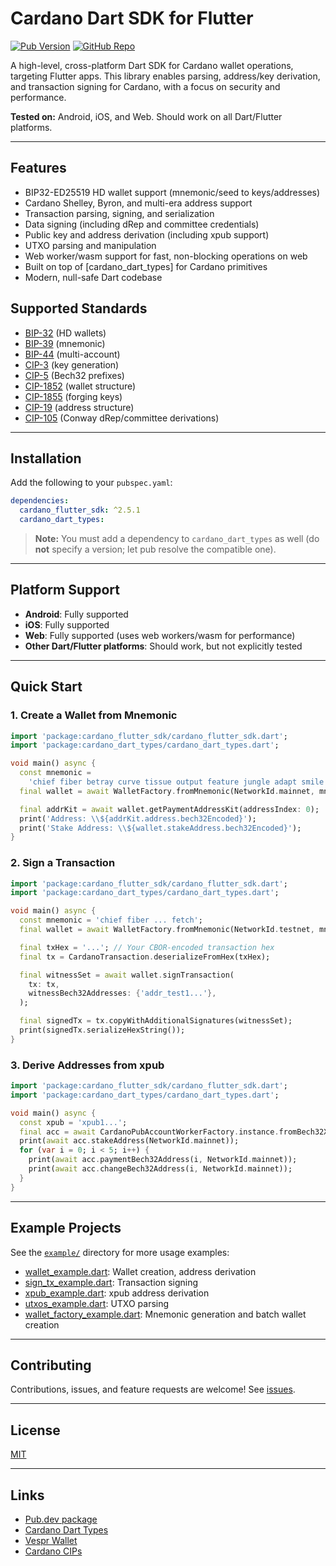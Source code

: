 # Cardano Dart SDK for Flutter

[![Pub Version](https://img.shields.io/pub/v/cardano_flutter_sdk.svg)](https://pub.dev/packages/cardano_flutter_sdk)
[![GitHub Repo](https://img.shields.io/badge/github-vespr--wallet%2Fcardano__dart__sdk-blue?logo=github)](https://github.com/vespr-wallet/cardano_dart_sdk)

A high-level, cross-platform Dart SDK for Cardano wallet operations, targeting Flutter apps. This library enables parsing, address/key derivation, and transaction signing for Cardano, with a focus on security and performance. 

**Tested on:** Android, iOS, and Web. Should work on all Dart/Flutter platforms.

---

## Features

- BIP32-ED25519 HD wallet support (mnemonic/seed to keys/addresses)
- Cardano Shelley, Byron, and multi-era address support
- Transaction parsing, signing, and serialization
- Data signing (including dRep and committee credentials)
- Public key and address derivation (including xpub support)
- UTXO parsing and manipulation
- Web worker/wasm support for fast, non-blocking operations on web
- Built on top of [cardano_dart_types] for Cardano primitives
- Modern, null-safe Dart codebase

## Supported Standards
- [BIP-32](https://github.com/bitcoin/bips/blob/master/bip-0032.mediawiki) (HD wallets)
- [BIP-39](https://github.com/bitcoin/bips/blob/master/bip-0039.mediawiki) (mnemonic)
- [BIP-44](https://github.com/bitcoin/bips/blob/master/bip-0044.mediawiki) (multi-account)
- [CIP-3](https://cips.cardano.org/cips/cip3/) (key generation)
- [CIP-5](https://cips.cardano.org/cips/cip5/) (Bech32 prefixes)
- [CIP-1852](https://cips.cardano.org/cips/cip1852/) (wallet structure)
- [CIP-1855](https://cips.cardano.org/cips/cip1855/) (forging keys)
- [CIP-19](https://cips.cardano.org/cips/cip19/) (address structure)
- [CIP-105](https://github.com/cardano-foundation/CIPs/tree/master/CIP-0105) (Conway dRep/committee derivations)

---

## Installation

Add the following to your `pubspec.yaml`:

```yaml
dependencies:
  cardano_flutter_sdk: ^2.5.1
  cardano_dart_types:
```

> **Note:** You must add a dependency to `cardano_dart_types` as well (do **not** specify a version; let pub resolve the compatible one).

---

## Platform Support

- **Android**: Fully supported
- **iOS**: Fully supported
- **Web**: Fully supported (uses web workers/wasm for performance)
- **Other Dart/Flutter platforms**: Should work, but not explicitly tested

---

## Quick Start

### 1. Create a Wallet from Mnemonic

```dart
import 'package:cardano_flutter_sdk/cardano_flutter_sdk.dart';
import 'package:cardano_dart_types/cardano_dart_types.dart';

void main() async {
  const mnemonic =
    'chief fiber betray curve tissue output feature jungle adapt smile brown crane accuse gospel plate unlock pull arrow hard february tape soccer patrol fetch';
  final wallet = await WalletFactory.fromMnemonic(NetworkId.mainnet, mnemonic.split(' '));

  final addrKit = await wallet.getPaymentAddressKit(addressIndex: 0);
  print('Address: \\${addrKit.address.bech32Encoded}');
  print('Stake Address: \\${wallet.stakeAddress.bech32Encoded}');
}
```

### 2. Sign a Transaction

```dart
import 'package:cardano_flutter_sdk/cardano_flutter_sdk.dart';
import 'package:cardano_dart_types/cardano_dart_types.dart';

void main() async {
  const mnemonic = 'chief fiber ... fetch';
  final wallet = await WalletFactory.fromMnemonic(NetworkId.testnet, mnemonic.split(' '));

  final txHex = '...'; // Your CBOR-encoded transaction hex
  final tx = CardanoTransaction.deserializeFromHex(txHex);

  final witnessSet = await wallet.signTransaction(
    tx: tx,
    witnessBech32Addresses: {'addr_test1...'},
  );

  final signedTx = tx.copyWithAdditionalSignatures(witnessSet);
  print(signedTx.serializeHexString());
}
```

### 3. Derive Addresses from xpub

```dart
import 'package:cardano_flutter_sdk/cardano_flutter_sdk.dart';
import 'package:cardano_dart_types/cardano_dart_types.dart';

void main() async {
  const xpub = 'xpub1...';
  final acc = await CardanoPubAccountWorkerFactory.instance.fromBech32XPub(xpub);
  print(await acc.stakeAddress(NetworkId.mainnet));
  for (var i = 0; i < 5; i++) {
    print(await acc.paymentBech32Address(i, NetworkId.mainnet));
    print(await acc.changeBech32Address(i, NetworkId.mainnet));
  }
}
```

---

## Example Projects

See the [`example/`](example/) directory for more usage examples:
- [wallet_example.dart](example/wallet_example.dart): Wallet creation, address derivation
- [sign_tx_example.dart](example/sign_tx_example.dart): Transaction signing
- [xpub_example.dart](example/xpub_example.dart): xpub address derivation
- [utxos_example.dart](example/utxos_example.dart): UTXO parsing
- [wallet_factory_example.dart](example/wallet_factory_example.dart): Mnemonic generation and batch wallet creation

---

## Contributing

Contributions, issues, and feature requests are welcome! See [issues](https://github.com/vespr-wallet/cardano_dart_sdk/issues).

---

## License

[MIT](LICENSE)

---

## Links
- [Pub.dev package](https://pub.dev/packages/cardano_flutter_sdk)
- [Cardano Dart Types](https://pub.dev/packages/cardano_dart_types)
- [Vespr Wallet](https://vespr.xyz)
- [Cardano CIPs](https://cips.cardano.org/)